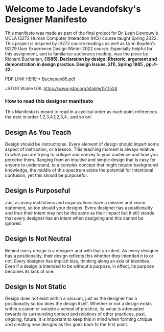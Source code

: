 # Welcome to Jade Levandofsky's Designer Manifesto

This manifesto was made as part of the final project for Dr. Leah Lievrouw's UCLA IS272 Human Computer Interaction (HCI) course taught Spring 2022.
This project is inspired by IS272 course readings as well as Lynn Boyden's IS279 User Experience Design Winter 2022 course. Especially helpful for this assignment, and to familarize audiences reading, was the piece by Richard Buchanan, **(1985). Declaration by design: Rhetoric, argument and demonstration in design 
practice. Design Issues, 2(1), Spring 1985 , pp.4-22.**

PDF LINK HERE-> [Buchanan85.pdf](https://github.com/jlevando/DesignerManifesto2022/files/8839194/Buchanan85.pdf)

JSTOR Stable URL https://www.jstor.org/stable/1511524


### How to read this designer manifesto

This Manifesto is meant to read in a cyclical order as each point references the next in order 1,2,3,4,1,2,3,4...and so on!

## Design As You Teach
Design should be instructional. Every element of design should impart some aspect of instruction, or a lesson. This teaching moment is always relative to what you are trying to critique and convey to your audience and how you perceive them. Ranging from an intuitive and simple design that is easy for anyone to understand, to a complex concept that might require background knowledge, the middle of this spectrum exists the potential for intentional confusion, yet this should be purposeful.

## Design Is Purposeful
Just as many institutions and organizations have a mission and vision statement, so too should your designs. Every designer has a positionality and thus their intent may not be the same as their impact but it still stands that every designer has an intent when designing and this cannot be ignored.

## Design Is Not Neutral
Behind every design is a designer and with that an intent. As every designer has a positionality, their design reflects this whether they intended it to or not. Every designer has implicit bias, thinking along an axis of identities. Even if a design is intended to be without a purpose, in effect, its purpose becomes its lack of one.

## Design Is Not Static
Design does not exist within a vacuum, just as the designer has a positionality so too does the design itself. Whether or not a design exists within a canon or outside a school of practice, its value is attenuated towards its surrounding context and relations of other practices, past, ongoing, future. It is important to keep this in mind when forming critique and creating new designs as this goes back to the first point.


